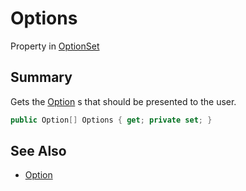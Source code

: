 # Options

Property in [OptionSet](/api/csharp/yarn.optionset.md)

## Summary


Gets the  <a href="yarn.optionset.option.md">Option</a> s that should be presented to the
user.


```csharp
public Option[] Options { get; private set; }
```

## See Also

* [Option](/api/csharp/yarn.optionset.option.md)

